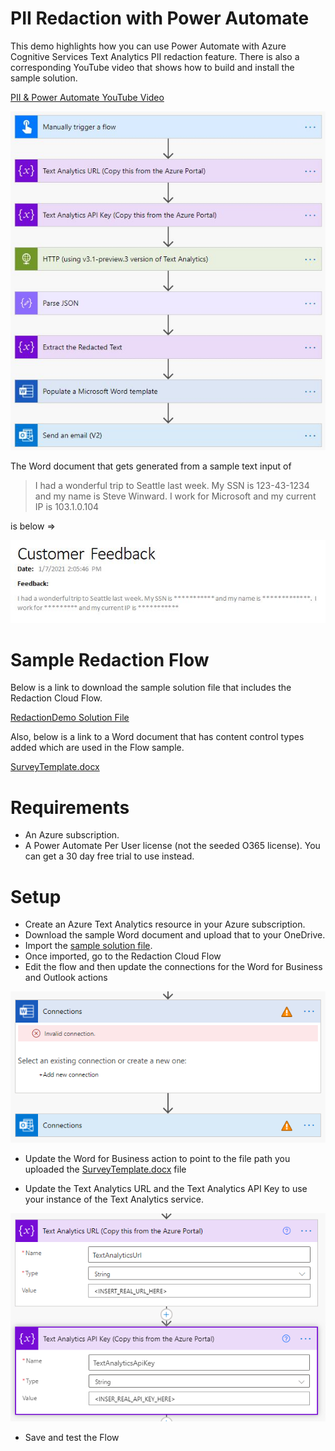 # PII Redaction with Power Automate

This demo highlights how you can use Power Automate with Azure Cognitive Services Text Analytics PII redaction feature.  There is also a corresponding YouTube video that shows how to build and install the sample solution.

[PII & Power Automate YouTube Video](https://youtu.be/2kQRx-aqyhk)

![Flow Overview](files/RedactionFlow.JPG)

The Word document that gets generated from a sample text input of 

> I had a wonderful trip to Seattle last week. My SSN is 123-43-1234 and my name is Steve Winward.  I work for Microsoft and my current IP is 103.1.0.104

is below =>

![Flow Result](files/RedactionFlowOutput.JPG)

# Sample Redaction Flow
Below is a link to download the sample solution file that includes the Redaction Cloud Flow.

[RedactionDemo Solution File](files/RedactionDemo_1_0_0_1.zip)

Also, below is a link to a Word document that has content control types added which are used in the Flow sample.

[SurveyTemplate.docx](files/SurveyTemplate.docx)

# Requirements
* An Azure subscription.
* A Power Automate Per User license (not the seeded O365 license).  You can get a 30 day free trial to use instead.

# Setup
* Create an Azure Text Analytics resource in your Azure subscription.
* Download the sample Word document and upload that to your OneDrive.
* Import the [sample solution file](files/RedactionDemo_1_0_0_1.zip).  
* Once imported, go to the Redaction Cloud Flow
* Edit the flow and then update the connections for the Word for Business and Outlook actions

![Connector Error Messages](files/ConnectionError.PNG)

* Update the Word for Business action to point to the file path you uploaded the [SurveyTemplate.docx](files/SurveyTemplate.docx) file

* Update the Text Analytics URL and the Text Analytics API Key to use your instance of the Text Analytics service.

![Text Analytics Config](files/TextAnalyticsConfiguration.PNG)

* Save and test the Flow